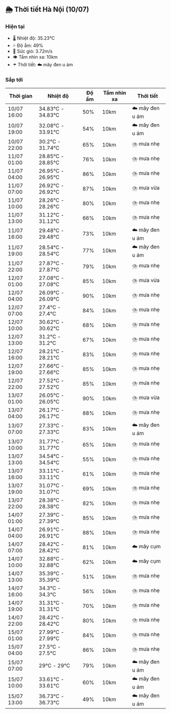 ## 🌦️ Thời tiết Hà Nội (10/07)

### Hiện tại

- 🌡️ Nhiệt độ: 35.23℃
- 💦 Độ ẩm: 49%
- 💨 Sức gió: 3.72m/s
- 👁️ Tầm nhìn xa: 10km
- ☂️ Thời tiết: ☁️ mây đen u ám

### Sắp tới

| Thời gian | Nhiệt độ | Độ ẩm | Tầm nhìn xa | Thời tiết |
| --- | --- | --- | --- | --- |
| 10/07 16:00 | 34.83℃ - 34.83℃ | 50% | 10km | ☁️ mây đen u ám |
| 10/07 19:00 | 32.08℃ - 33.91℃ | 54% | 10km | ☁️ mây đen u ám |
| 10/07 22:00 | 30.2℃ - 31.74℃ | 65% | 10km | ⛈️ mưa nhẹ |
| 11/07 01:00 | 28.85℃ - 28.85℃ | 76% | 10km | ⛈️ mưa nhẹ |
| 11/07 04:00 | 26.95℃ - 26.95℃ | 86% | 10km | ⛈️ mưa nhẹ |
| 11/07 07:00 | 26.92℃ - 26.92℃ | 87% | 10km | ⛈️ mưa vừa |
| 11/07 10:00 | 28.26℃ - 28.26℃ | 80% | 10km | ⛈️ mưa nhẹ |
| 11/07 13:00 | 31.12℃ - 31.12℃ | 66% | 10km | ⛈️ mưa nhẹ |
| 11/07 16:00 | 29.48℃ - 29.48℃ | 73% | 10km | ☁️ mây đen u ám |
| 11/07 19:00 | 28.54℃ - 28.54℃ | 77% | 10km | ☁️ mây đen u ám |
| 11/07 22:00 | 27.87℃ - 27.87℃ | 79% | 10km | ⛈️ mưa nhẹ |
| 12/07 01:00 | 27.08℃ - 27.08℃ | 85% | 10km | ⛈️ mưa vừa |
| 12/07 04:00 | 26.09℃ - 26.09℃ | 90% | 10km | ⛈️ mưa nhẹ |
| 12/07 07:00 | 27.4℃ - 27.4℃ | 84% | 10km | ⛈️ mưa nhẹ |
| 12/07 10:00 | 30.62℃ - 30.62℃ | 68% | 10km | ⛈️ mưa nhẹ |
| 12/07 13:00 | 31.2℃ - 31.2℃ | 67% | 10km | ⛈️ mưa nhẹ |
| 12/07 16:00 | 28.21℃ - 28.21℃ | 83% | 10km | ⛈️ mưa nhẹ |
| 12/07 19:00 | 27.66℃ - 27.66℃ | 85% | 10km | ⛈️ mưa nhẹ |
| 12/07 22:00 | 27.52℃ - 27.52℃ | 85% | 10km | ⛈️ mưa nhẹ |
| 13/07 01:00 | 26.05℃ - 26.05℃ | 90% | 10km | ⛈️ mưa vừa |
| 13/07 04:00 | 26.17℃ - 26.17℃ | 88% | 10km | ⛈️ mưa nhẹ |
| 13/07 07:00 | 27.33℃ - 27.33℃ | 83% | 10km | ☁️ mây đen u ám |
| 13/07 10:00 | 31.77℃ - 31.77℃ | 65% | 10km | ⛈️ mưa nhẹ |
| 13/07 13:00 | 34.54℃ - 34.54℃ | 55% | 10km | ⛈️ mưa nhẹ |
| 13/07 16:00 | 33.11℃ - 33.11℃ | 61% | 10km | ⛈️ mưa nhẹ |
| 13/07 19:00 | 31.07℃ - 31.07℃ | 69% | 10km | ⛈️ mưa nhẹ |
| 13/07 22:00 | 28.38℃ - 28.38℃ | 82% | 10km | ⛈️ mưa nhẹ |
| 14/07 01:00 | 27.39℃ - 27.39℃ | 85% | 10km | ⛈️ mưa nhẹ |
| 14/07 04:00 | 26.91℃ - 26.91℃ | 88% | 10km | ⛈️ mưa nhẹ |
| 14/07 07:00 | 28.42℃ - 28.42℃ | 81% | 10km | ☁️ mây cụm |
| 14/07 10:00 | 32.88℃ - 32.88℃ | 62% | 10km | ☁️ mây cụm |
| 14/07 13:00 | 35.39℃ - 35.39℃ | 51% | 10km | ⛈️ mưa nhẹ |
| 14/07 16:00 | 34.3℃ - 34.3℃ | 56% | 10km | ⛈️ mưa nhẹ |
| 14/07 19:00 | 31.31℃ - 31.31℃ | 70% | 10km | ⛈️ mưa nhẹ |
| 14/07 22:00 | 28.42℃ - 28.42℃ | 80% | 10km | ⛈️ mưa nhẹ |
| 15/07 01:00 | 27.99℃ - 27.99℃ | 84% | 10km | ⛈️ mưa nhẹ |
| 15/07 04:00 | 27.5℃ - 27.5℃ | 86% | 10km | ⛈️ mưa nhẹ |
| 15/07 07:00 | 29℃ - 29℃ | 79% | 10km | ☁️ mây đen u ám |
| 15/07 10:00 | 33.61℃ - 33.61℃ | 60% | 10km | ☁️ mây đen u ám |
| 15/07 13:00 | 36.73℃ - 36.73℃ | 49% | 10km | ☁️ mây đen u ám |
